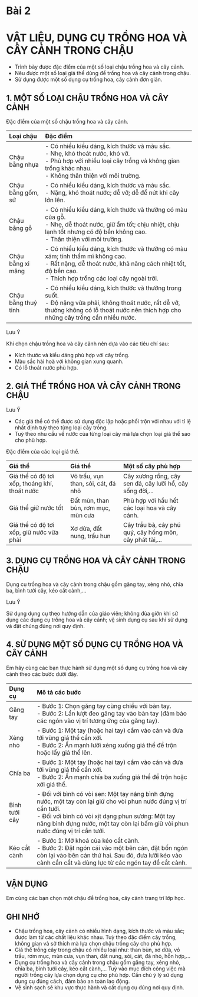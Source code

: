 # Bài 2
# VẬT LIỆU, DỤNG CỤ TRỒNG HOA VÀ CÂY CẢNH TRONG CHẬU

* Trình bày được đặc điểm của một số loại chậu trồng hoa và cây cảnh.
* Nêu được một số loại giá thể dùng để trồng hoa và cây cảnh trong chậu.
* Sử dụng được một số dụng cụ trồng hoa, cây cảnh đơn giản.

## 1. MỘT SỐ LOẠI CHẬU TRỒNG HOA VÀ CÂY CẢNH

Đặc điểm của một số chậu trồng hoa và cây cảnh.

| Loại chậu          | Đặc điểm                                                                                                                                                                                                                                     |
| :----------------- | :--------------------------------------------------------------------------------------------------------------------------------------------------------------------------------------------------------------------------------------- |
| Chậu bằng nhựa     | - Có nhiều kiểu dáng, kích thước và màu sắc. <br> - Nhẹ, khó thoát nước, khó vỡ. <br> - Phù hợp với nhiều loại cây trồng và không gian trồng khác nhau. <br> - Không thân thiện với môi trường.                                            |
| Chậu bằng gốm, sứ  | - Có nhiều kiểu dáng, kích thước và màu sắc. <br> - Nặng, khó thoát nước; dễ vỡ; dễ để nứt khi cây lớn lên.                                                                                                                                  |
| Chậu bằng gỗ       | - Có nhiều kiểu dáng, kích thước và thường có màu của gỗ. <br> - Nhẹ, dễ thoát nước, giữ ẩm tốt; chịu nhiệt, chịu lạnh tốt nhưng có độ bền không cao. <br> - Thân thiện với môi trường.                                                       |
| Chậu bằng xi măng  | - Có nhiều kiểu dáng, kích thước và thường có màu xám; tính thẩm mĩ không cao. <br> - Rất nặng, dễ thoát nước, khả năng cách nhiệt tốt, độ bền cao. <br> - Thích hợp trồng các loại cây ngoài trời.                                        |
| Chậu bằng thuỷ tinh | - Có nhiều kiểu dáng, kích thước và thường trong suốt. <br> - Độ nặng vừa phải, không thoát nước, rất dễ vỡ, thường không có lỗ thoát nước nên thích hợp cho những cây trồng cần nhiều nước.                                          |

Lưu Ý

Khi chọn chậu trồng hoa và cây cảnh nên dựa vào các tiêu chí sau:
- Kích thước và kiểu dáng phù hợp với cây trồng.
- Màu sắc hài hoà với không gian xung quanh.
- Có lỗ thoát nước phù hợp.

## 2. GIÁ THỂ TRỒNG HOA VÀ CÂY CẢNH TRONG CHẬU

Lưu Ý

* Các giá thể có thể được sử dụng độc lập hoặc phối trộn với nhau với tỉ lệ nhất định tuỳ theo từng loại cây trồng.
* Tuỳ theo nhu cầu về nước của từng loại cây mà lựa chọn loại giá thể sao cho phù hợp.

Đặc điểm của các loại giá thể.

| Giá thể                                       | Giá thể                                       | Một số cây phù hợp                                     |
| :-------------------------------------------- | :-------------------------------------------- | :----------------------------------------------------- |
| Giá thể có độ tơi xốp, thoáng khí, thoát nước | Vỏ trấu, vụn than, sỏi, cát, đá nhỏ           | Cây xương rồng, cây sen đá, cây lưỡi hổ, cây sống đời,... |
| Giá thể giữ nước tốt                          | Đất mùn, than bùn, rơm mục, mùn cưa           | Phù hợp với hầu hết các loại hoa và cây cảnh.           |
| Giá thể có độ tơi xốp, giữ nước vừa phải      | Xơ dừa, đất nung, trấu hun                    | Cây trầu bà, cây phú quý, cây hồng môn, cây phát tài,...  |

## 3. DỤNG CỤ TRỒNG HOA VÀ CÂY CẢNH TRONG CHẬU
Dụng cụ trồng hoa và cây cảnh trong chậu gồm găng tay, xẻng nhỏ, chĩa ba, bình tưới cây, kéo cắt cành,... 

Lưu Ý

Sử dụng dụng cụ theo hướng dẫn của giáo viên; không đùa giỡn khi sử dụng các dụng cụ trồng hoa và cây cảnh; vệ sinh dụng cụ sau khi sử dụng và đặt chúng đúng nơi quy định.

## 4. SỬ DỤNG MỘT SỐ DỤNG CỤ TRỒNG HOA VÀ CÂY CẢNH

Em hãy cùng các bạn thực hành sử dụng một số dụng cụ trồng hoa và cây cảnh theo các bước dưới đây.

| Dụng cụ      | Mô tả các bước                                                                                                                                                                                                                                                                                                                                                                                                                                                                                                                                                                                                                                                                                                                                                                                                                                                                               |
| :----------- | :---------------------------------------------------------------------------------------------------------------------------------------------------------------------------------------------------------------------------------------------------------------------------------------------------------------------------------------------------------------------------------------------------------------------------------------------------------------------------------------------------------------------------------------------------------------------------------------------------------------------------------------------------------------------------------------------------------------------------------------------------------------------------------------------------------------------------------------------------------------------------------- |
| Găng tay     | - Bước 1: Chọn găng tay cùng chiều với bàn tay. <br> - Bước 2: Lần lượt đeo găng tay vào bàn tay (đảm bảo các ngón vào vị trí tương ứng của găng tay).                                                                                                                                                                                                                                                                                                                                                                                                                                                                                                                                                                                                                                                                                                                                      |
| Xẻng nhỏ     | - Bước 1: Một tay (hoặc hai tay) cầm vào cán và đưa tới vùng giá thể cần xới. <br> - Bước 2: Ấn mạnh lưỡi xẻng xuống giá thể để trộn hoặc lấy giá thể lên.                                                                                                                                                                                                                                                                                                                                                                                                                                                                                                                                                                                                                                                                                                                                    |
| Chĩa ba      | - Bước 1: Một tay (hoặc hai tay) cầm vào cán và đưa tới vùng giá thể cần xới. <br> - Bước 2: Ấn mạnh chĩa ba xuống giá thể để trộn hoặc xới giá thể.                                                                                                                                                                                                                                                                                                                                                                                                                                                                                                                                                                                                                                                                                                                                      |
| Bình tưới cây | - Đối với bình có vòi sen: Một tay nâng bình đựng nước, một tay còn lại giữ cho vòi phun nước đúng vị trí cần tưới. <br> - Đối với bình có vòi xịt dạng phun sương: Một tay nâng bình đựng nước, một tay còn lại bấm giữ vòi phun nước đúng vị trí cần tưới.                                                                                                                                                                                                                                                                                                                                                                                                                                                                                                                                                                                                                              |
| Kéo cắt cành | - Bước 1: Mở khoá của kéo cắt cành. <br> - Bước 2: Đặt ngón cái vào một bên cán, đặt bốn ngón còn lại vào bên cán thứ hai. Sau đó, đưa lưỡi kéo vào cành cần cắt và dùng lực từ các ngón tay để cắt cành.                                                                                                                                                                                                                                                                                                                                                                                                                                                                                                                                                                                                                                                                             |

## VẬN DỤNG

Em cùng các bạn chọn một chậu để trồng hoa, cây cảnh trang trí lớp học.

## GHI NHỚ

* Chậu trồng hoa, cây cảnh có nhiều hình dạng, kích thước và màu sắc; được làm từ các chất liệu khác nhau. Tuỳ theo đặc điểm cây trồng, không gian và sở thích mà lựa chọn chậu trồng cây cho phù hợp.
* Giá thể trồng cây trong chậu có nhiều loại như: than bùn, xơ dừa, vỏ trấu, rơm mục, mùn cưa, vụn than, đất nung, sỏi, cát, đá nhỏ, hỗn hợp,...
* Dụng cụ trồng hoa và cây cảnh trong chậu gồm găng tay, xẻng nhỏ, chĩa ba, bình tưới cây, kéo cắt cành,... Tuỳ vào mục đích công việc mà người trồng cây lựa chọn dụng cụ cho phù hợp. Cần chú ý lý sử dụng dụng cụ đúng cách, đảm bảo an toàn lao động.
* Vệ sinh sạch sẽ khu vực thực hành và cất dụng cụ đúng nơi quy định.
